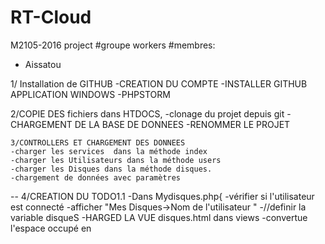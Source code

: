 # RT-Cloud

M2105-2016 project
#groupe workers
#membres: 
 - Aissatou

  1/ Installation de GITHUB
    -CREATION DU COMPTE
    -INSTALLER GITHUB APPLICATION WINDOWS
    -PHPSTORM

   2/COPIE DES fichiers dans HTDOCS,
     -clonage du projet depuis git
     -CHARGEMENT DE LA BASE DE DONNEES
     -RENOMMER LE PROJET

    3/CONTROLLERS ET CHARGEMENT DES DONNEES
    -charger les services  dans la méthode index
    -charger les Utilisateurs dans la méthode users
    -charger les Disques dans la méthode disques.
    -chargement de données avec paramètres

   --
   4/CREATION DU TODO1.1
   -Dans Mydisques.php{ -vérifier si l'utilisateur est connecté
                        -afficher "Mes Disques->Nom de l'utilisateur "
                        -//definir la variable disqueS
                        -HARGED LA VUE disques.html dans views
                        -convertue l'espace occupé en